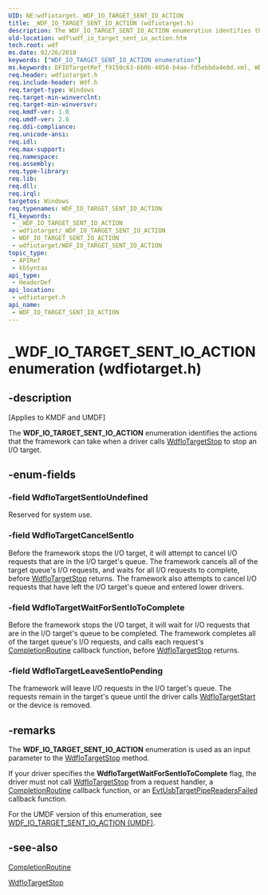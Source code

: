 ```yaml
---
UID: NE:wdfiotarget._WDF_IO_TARGET_SENT_IO_ACTION
title: _WDF_IO_TARGET_SENT_IO_ACTION (wdfiotarget.h)
description: The WDF_IO_TARGET_SENT_IO_ACTION enumeration identifies the actions that the framework can take when a driver calls WdfIoTargetStop to stop an I/O target.
old-location: wdf\wdf_io_target_sent_io_action.htm
tech.root: wdf
ms.date: 02/26/2018
keywords: ["WDF_IO_TARGET_SENT_IO_ACTION enumeration"]
ms.keywords: DFIOTargetRef_f9150c63-6b0b-4050-b4ae-fd5ebbda4e0d.xml, WDF_IO_TARGET_SENT_IO_ACTION, WDF_IO_TARGET_SENT_IO_ACTION enumeration, WdfIoTargetCancelSentIo, WdfIoTargetLeaveSentIoPending, WdfIoTargetSentIoUndefined, WdfIoTargetWaitForSentIoToComplete, _WDF_IO_TARGET_SENT_IO_ACTION, kmdf.wdf_io_target_sent_io_action, wdf.wdf_io_target_sent_io_action, wdfiotarget/WDF_IO_TARGET_SENT_IO_ACTION, wdfiotarget/WdfIoTargetCancelSentIo, wdfiotarget/WdfIoTargetLeaveSentIoPending, wdfiotarget/WdfIoTargetSentIoUndefined, wdfiotarget/WdfIoTargetWaitForSentIoToComplete
req.header: wdfiotarget.h
req.include-header: Wdf.h
req.target-type: Windows
req.target-min-winverclnt: 
req.target-min-winversvr: 
req.kmdf-ver: 1.0
req.umdf-ver: 2.0
req.ddi-compliance: 
req.unicode-ansi: 
req.idl: 
req.max-support: 
req.namespace: 
req.assembly: 
req.type-library: 
req.lib: 
req.dll: 
req.irql: 
targetos: Windows
req.typenames: WDF_IO_TARGET_SENT_IO_ACTION
f1_keywords:
 - _WDF_IO_TARGET_SENT_IO_ACTION
 - wdfiotarget/_WDF_IO_TARGET_SENT_IO_ACTION
 - WDF_IO_TARGET_SENT_IO_ACTION
 - wdfiotarget/WDF_IO_TARGET_SENT_IO_ACTION
topic_type:
 - APIRef
 - kbSyntax
api_type:
 - HeaderDef
api_location:
 - wdfiotarget.h
api_name:
 - WDF_IO_TARGET_SENT_IO_ACTION
---
```


# _WDF_IO_TARGET_SENT_IO_ACTION enumeration (wdfiotarget.h)


## -description

<p class="CCE_Message">[Applies to KMDF and UMDF]</p>

The <b>WDF_IO_TARGET_SENT_IO_ACTION</b> enumeration identifies the actions that the framework can take when a driver calls <a href="/windows-hardware/drivers/ddi/wdfiotarget/nf-wdfiotarget-wdfiotargetstop">WdfIoTargetStop</a> to stop an I/O target.

## -enum-fields

### -field WdfIoTargetSentIoUndefined

Reserved for system use.

### -field WdfIoTargetCancelSentIo

Before the framework stops the I/O target, it will attempt to cancel I/O requests that are in the I/O target's queue. The framework cancels all of the target queue's I/O requests, and waits for all I/O requests to complete, before <a href="/windows-hardware/drivers/ddi/wdfiotarget/nf-wdfiotarget-wdfiotargetstop">WdfIoTargetStop</a> returns. The framework also attempts to cancel I/O requests that have left the I/O target's queue and entered lower drivers.

### -field WdfIoTargetWaitForSentIoToComplete

Before the framework stops the I/O target, it will wait for I/O requests that are in the I/O target's queue to be completed. The framework completes all of the target queue's I/O requests, and calls each request's <a href="/windows-hardware/drivers/ddi/wdfrequest/nc-wdfrequest-evt_wdf_request_completion_routine">CompletionRoutine</a> callback function, before <a href="/windows-hardware/drivers/ddi/wdfiotarget/nf-wdfiotarget-wdfiotargetstop">WdfIoTargetStop</a> returns.

### -field WdfIoTargetLeaveSentIoPending

The framework will leave I/O requests in the I/O target's queue. The requests remain in the target's queue until the driver calls <a href="/windows-hardware/drivers/ddi/wdfiotarget/nf-wdfiotarget-wdfiotargetstart">WdfIoTargetStart</a> or the device is removed.

## -remarks

The <b>WDF_IO_TARGET_SENT_IO_ACTION</b> enumeration is used as an input parameter to the <a href="/windows-hardware/drivers/ddi/wdfiotarget/nf-wdfiotarget-wdfiotargetstop">WdfIoTargetStop</a> method.

If your driver specifies the <b>WdfIoTargetWaitForSentIoToComplete</b> flag, the driver must not call <a href="/windows-hardware/drivers/ddi/wdfiotarget/nf-wdfiotarget-wdfiotargetstop">WdfIoTargetStop</a> from a request handler, a <a href="/windows-hardware/drivers/ddi/wdfrequest/nc-wdfrequest-evt_wdf_request_completion_routine">CompletionRoutine</a> callback function, or an <a href="/windows-hardware/drivers/ddi/wdfusb/nc-wdfusb-evt_wdf_usb_readers_failed">EvtUsbTargetPipeReadersFailed</a> callback function.

For the UMDF version of this enumeration, see <a href="/windows-hardware/drivers/ddi/wdfiotarget/ne-wdfiotarget-_wdf_io_target_sent_io_action">WDF_IO_TARGET_SENT_IO_ACTION (UMDF)</a>.

## -see-also

<a href="/windows-hardware/drivers/ddi/wdfrequest/nc-wdfrequest-evt_wdf_request_completion_routine">CompletionRoutine</a>



<a href="/windows-hardware/drivers/ddi/wdfiotarget/nf-wdfiotarget-wdfiotargetstop">WdfIoTargetStop</a>
